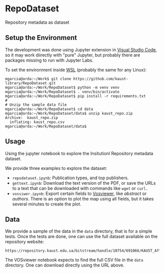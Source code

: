 # RepoDataset

Repository metadata as dataset

## Setup the Environment

The development was done using Jupyter extension in [Visual Studio Code](https://code.visualstudio.com/), so it may work diirectly with "pure" Jupyter, but probably there are packages missing to run with Jupyter Labs.

To set the environment inside [WSL](https://learn.microsoft.com/en-us/windows/wsl/install) (probably the same for any Linux):

```
mgarcia@arda:~/Work$ git clone https://github.com/kaust-library/RepoDataset.git
mgarcia@arda:~/Work/RepoDataset$ python -m venv venv
mgarcia@arda:~/Work/RepoDataset$ . venv/bin/activate
mgarcia@arda:~/Work/RepoDataset$ pip install -r requirements.txt
# 
# Unzip the sample data file
mgarcia@arda:~/Work/RepoDataset$ cd data
mgarcia@arda:~/Work/RepoDataset/data$ unzip kaust_repo.zip
Archive:  kaust_repo.zip
  inflating: kaust_repo.csv
mgarcia@arda:~/Work/RepoDataset/data$
```

## Usage

Using the jupyter notebook to explore the Insitutionl Repository metadata dataset.

We provide three examples to explore the dataset:

* `repodataset.ipynb`: Publication types, and top publishers.
* `gettext.ipynb`: Download the text version of the PDF, or save the URLs to a text that can be downloaded with commands like `wget` or `curl.`
* `vosviwer.ipynb`: Export certain fields to [Vosviewer](https://www.vosviewer.com/), like _abstract_ or _authors_. There is an option to plot the map using all fields, but it takes several minutes to create the plot. 

## Data

We provide a sample of the data in the `data` directory, that is for a simple tests. Once the tests are done, one can use the full dataset available on the repository website:

```
https://repository.kaust.edu.sa/bitstream/handle/10754/691066/KAUST_Affiliated_Research_Basic_Metadata.csv
```

The VOSviewer notebook expects to find the full CSV file in the `data` directory. One can download directly using the URL above.